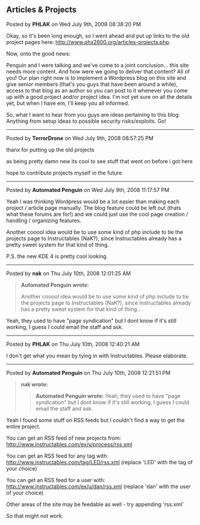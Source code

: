## Articles  &amp;  Projects
Posted by **PHLAK** on Wed July 9th, 2008 08:38:20 PM

Okay, so it's been long enough, so I went ahead and put up links to the old
project pages here: <http://www.phx2600.org/articles-projects.php>.

Now, onto the good news:

Penguin and I were talking and we've come to a joint conclusion... this site
needs more content.  And how were we going to deliver that content?  All of you!
Our plan right now is to implement a Wordpress blog on this site and give senior
members (that's you guys that have been around a while), access to that blog as
an author so you can post to it whenever you come up with a good project and/or
project idea.  I'm not yet sure on all the details yet, but when I have em, I'll
keep you all informed.

So, what I want to hear from you guys are ideas pertaining to this blog.
Anything from setup ideas to possible security risks/exploits.  Go!

--------------------------------------------------------------------------------

Posted by **TerrorDrone** on Wed July 9th, 2008 08:57:25 PM

thanx for putting up the old projects

as being pretty damn new its cool to see stuff that went on before i got here

hope to contribute projects myself in the future

--------------------------------------------------------------------------------

Posted by **Automated Penguin** on Wed July 9th, 2008 11:17:57 PM

Yeah I was thinking Wordpress would be a lot easier than making each project /
article page manually. The blog feature could be left out (thats what these
forums are for!) and we could just use the cool page creation / handling /
organizing features.

Another cooool idea would be to use some kind of php include to tie the projects
page to Instructables (NaK?), since Instructables already has a pretty sweet
system for that kind of thing.

P.S. the new KDE 4 is pretty cool looking.

--------------------------------------------------------------------------------

Posted by **nak** on Thu July 10th, 2008 12:01:25 AM

> **Automated Penguin wrote:**
>
> Another cooool idea would be to use some kind of php include to tie the
> projects page to Instructables (NaK?), since Instructables already has a
> pretty sweet system for that kind of thing...

Yeah, they used to have "page syndication" but I dont know if it's still
working, I guess I could email the staff and ask.

--------------------------------------------------------------------------------

Posted by **PHLAK** on Thu July 10th, 2008 12:40:21 AM

I don't get what you mean by tying in with Instructables.  Please elaborate.

--------------------------------------------------------------------------------

Posted by **Automated Penguin** on Thu July 10th, 2008 12:21:51 PM

> **nak wrote:**
>
> > **Automated Penguin wrote:**
> > Yeah, they used to have "page syndication" but I dont know if it's still
> > working, I guess I could email the staff and ask.

Yeah I found some stuff on RSS feeds but I couldn't find a way to get the entire
project.

You can get an RSS feed of new projects from:
<http://www.instructables.com/ex/y/process/rss.xml>

You can get an RSS feed for any tag with:
<http://www.instructables.com/tag/LED/rss.xml>
(replace 'LED' with the tag of your choice)

You can get an RSS feed for a user with:
<http://www.instructables.com/ex/u/dan/rss.xml>
(replace 'dan' with the user of your choice)

Other areas of the site may be feedable as well - try appending 'rss.xml'

So that might not work.
